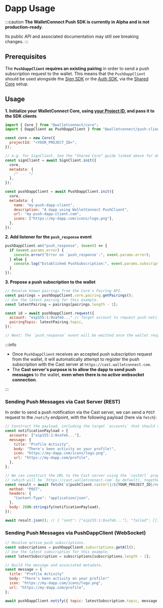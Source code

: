 # Dapp Usage

:::caution
**The WalletConnect Push SDK is currently in Alpha and is not production-ready**.

Its public API and associated documentation may still see breaking changes.
:::

## Prerequisites

The **`PushDappClient` requires an existing pairing** in order to send a push subscription request to the wallet.
This means that the `PushDappClient` should be used alongside the [Sign SDK](../sign/installation.md) or the
[Auth SDK](../auth/installation.md), via the [Shared Core](../guides/shared-core.md) setup.

## Usage

**1. Initialize your WalletConnect Core, using [your Project ID](../../cloud/relay.md), and pass it to the SDK clients**

```javascript
import { Core } from "@walletconnect/core";
import { DappClient as PushDappClient } from "@walletconnect/push-client";

const core = new Core({
  projectId: "<YOUR_PROJECT_ID>",
});

// e.g. for SignClient. See the "Shared Core" guide linked above for details.
const signClient = await SignClient.init({
  core,
  metadata: {
    /* ... */
  },
});

const pushDappClient = await PushDappClient.init({
  core,
  metadata: {
    name: "my-push-dapp-client",
    description: "A dapp using WalletConnect PushClient",
    url: "my-push-dapp-client.com",
    icons: ["https://my-dapp.com/icons/logo.png"],
  },
});
```

**2. Add listener for the `push_response` event**

```javascript
pushDappClient.on("push_response", (event) => {
  if (event.params.error) {
    console.error("Error on `push_response`:", event.params.error);
  } else {
    console.log("Established PushSubscription:", event.params.subscription);
  }
});
```

**3. Propose a push subscription to the wallet**

```javascript
// Resolve known pairings from the Core's Pairing API.
const pairings = pushDappClient.core.pairing.getPairings();
// Use the latest pairing for this example.
const latestPairing = pairings[pairings.length - 1];

const id = await pushDappClient.request({
  account: "eip155:1:0xafeb..." // Target account to request push notifications for.
  pairingTopic: latestPairing.topic,
});

// Next: The `push_response` event will be emitted once the wallet responds.
```

:::info

- Once `PushDappClient` receives an accepted push subscription request from the wallet, it will automatically attempt to register the push subscription with the Cast server at `https://cast.walletconnect.com`.
- The **Cast server's purpose is to allow the dapp to send push messages** to the wallet, **even when there is no active websocket connection**.

:::

### Sending Push Messages via Cast Server (REST)

In order to send a push notification via the Cast server, we can send a `POST` request to the `/notify` endpoint, with the following payload (here via `fetch`):

```javascript
// Construct the payload, including the target `accounts` that should receive the push notification.
const notificationPayload = {
  accounts: ["eip155:1:0xafeb..."],
  message: {
    title: "Profile Activity",
    body: "There's been activity on your profile!",
    icon: "https://my-dapp.com/icons/logo.png",
    url: "https://my-dapp.com/profile",
  },
};

// We can construct the URL to the Cast server using the `castUrl` property of the `PushClient`
// (which will be `https://cast.walletconnect.com` by default), together with our Project ID.
const result = await fetch(`${pushClient.castUrl}/${YOUR_PROJECT_ID}/notify`, {
  method: "POST",
  headers: {
    "Content-Type": "application/json",
  },
  body: JSON.stringify(notificationPayload),
});

await result.json(); // { "sent": ["eip155:1:0xafeb..."], "failed": [], "not_found": [] }
```

### Sending Push Messages via PushDappClient (WebSocket)

```javascript
// Resolve active push subscriptions.
const subscriptions = pushDappClient.subscriptions.getAll();
// Use the latest subscription for this example.
const latestSubscription = subscriptions[subscriptions.length - 1];

// Build the message and associated metadata.
const message = {
  title: "Profile Activity"
  body: "There's been activity on your profile!"
  icon: "https://my-dapp.com/icons/logo.png",
  url: "https://my-dapp.com/profile",
};

await pushDappClient.notify({ topic: latestSubscription.topic, message });
```
